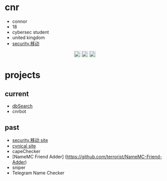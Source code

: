 <h1>cnr</h1>

- connor
- 18
- cybersec student
- united kingdom
- [security.移动](https://security.xn--6frz82g/)

<p align="center">
<a href="https://twitter.com/_cnrs" target="blank"><img align="center" src="https://cdn.jsdelivr.net/npm/simple-icons@3.0.1/icons/twitter.svg" alt="twitter" height="20" width="20" /></a>
<a href="https://github.com/terrorist" target="blank"><img align="center" src="https://cdn.jsdelivr.net/npm/simple-icons@3.0.1/icons/github.svg" alt="github" height="20" width="20" /></a>
<a href="https://twitter.com/_cnrs" target="blank"><img align="center" src="https://cdn.jsdelivr.net/npm/simple-icons@3.0.1/icons/telegram.svg" alt="telegram" height="20" width="20" /></a>
</p>


<h1>projects</h1>
<h2>current</h2>

- [dbSearch](https://discord.gg/XvxE5Tu/)
- cnrbot

<h2>past</h2>

- [security.移动 site](https://security.xn--6frz82g/)
- [cynical site](https://cynical.co/)
- capeChecker
- [NameMC Friend Adder] (https://github.com/terrorist/NameMC-Friend-Adder)
- sniper
- Telegram Name Checker

